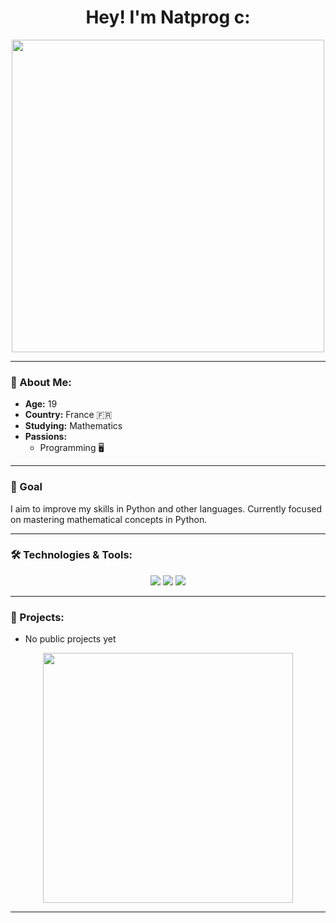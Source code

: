 <h1 align="center"> Hey! I'm Natprog c: </h1>


<p align="center">
  <img src="https://i.pinimg.com/originals/68/f3/b3/68f3b332bcc79b25a3bea981a7d86eee.gif" width="500"/>
</p>

---

### 👤 About Me:
- **Age:** 19
- **Country:** France 🇫🇷
- **Studying:** Mathematics 
- **Passions:** 
  - Programming 🖥️

---

### 🎯 Goal
I aim to improve my skills in Python and other languages. Currently focused on mastering mathematical concepts in Python. 

---

### 🛠️ Technologies & Tools:
<p align="center">
  <img src="https://img.shields.io/badge/Code-Python-informational?style=flat&logo=python&logoColor=white&color=2bbc8a"/>
  <img src="https://img.shields.io/badge/Tools-Git-informational?style=flat&logo=git&logoColor=white&color=2bbc8a"/>
  <img src="https://img.shields.io/badge/Editor-VSCode-informational?style=flat&logo=visual-studio-code&logoColor=white&color=2bbc8a"/>
</p>




---


### 🚀 Projects:
- No public projects yet

<p align="center">
  <img src="https://media1.giphy.com/media/26ueYXr2bONg1Y8ms/giphy.gif?cid=6c09b9520hbhj5dyl32gq1x9woo4g3ade0en7fth2m3mqfxg&ep=v1_internal_gif_by_id&rid=giphy.gif&ct=g" width="400"/>
</p>

---
